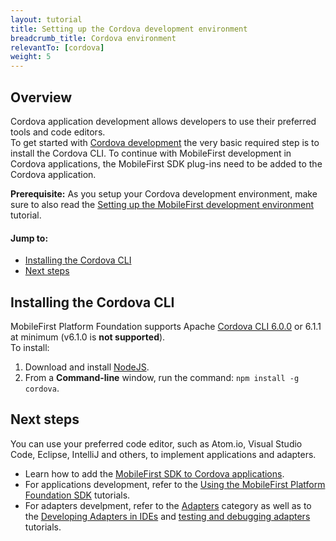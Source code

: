 ```yaml
---
layout: tutorial
title: Setting up the Cordova development environment
breadcrumb_title: Cordova environment
relevantTo: [cordova]
weight: 5
---
```

## Overview
Cordova application development allows developers to use their preferred tools and code editors.  
To get started with [Cordova development](https://cordova.apache.org/) the very basic required step is to install the Cordova CLI. To continue with MobileFirst development in Cordova applications, the MobileFirst SDK plug-ins need to be added to the Cordova application.

**Prerequisite:** As you setup your Cordova development environment, make sure to also read the [Setting up the MobileFirst development environment](../../setting-up-your-development-environment/mobilefirst-development-environment/) tutorial.

#### Jump to:

- [Installing the Cordova CLI](#installing-the-cordova-cli)
- [Next steps](#next-steps)

## Installing the Cordova CLI
MobileFirst Platform Foundation supports Apache [Cordova CLI 6.0.0](https://cordova.apache.org/news/2016/01/28/tools-release.html) or 6.1.1 at minimum (v6.1.0 is **not supported**).  
To install:

1. Download and install [NodeJS](https://nodejs.org/en/).
2. From a **Command-line** window, run the command: `npm install -g cordova`.

## Next steps
You can use your preferred code editor, such as Atom.io, Visual Studio Code, Eclipse, IntelliJ and others, to implement applications and adapters.  

* Learn how to add the [MobileFirst SDK to Cordova applications](../../adding-the-mfpf-sdk/cordova/).
* For applications development, refer to the [Using the MobileFirst Platform Foundation SDK](../../using-the-mfpf-sdk/) tutorials.
* For adapters develpment, refer to the [Adapters](../../adapters/) category as well as to the [Developing Adapters in IDEs](../../adapters/developing-adapters) and [testing and debugging adapters](../../adapters/testing-and-debugging-adapters/) tutorials.

